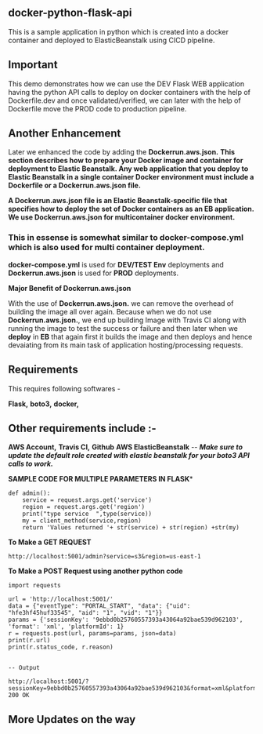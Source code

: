 ## docker-python-flask-api

This is a sample application in python which is created into a docker container and deployed to ElasticBeanstalk using CICD pipeline.

## Important

This demo demonstrates how we can use the DEV Flask WEB application having the python API calls to deploy on docker containers with the help of Dockerfile.dev and once validated/verified, we can later with the help of Dockerfile move the PROD code to production pipeline.

## Another Enhancement

Later we enhanced the code by adding the **Dockerrun.aws.json.**
**This section describes how to prepare your Docker image and container for deployment to Elastic Beanstalk. Any web application that you deploy to Elastic Beanstalk in a single container Docker environment must include a Dockerfile or a Dockerrun.aws.json file.**

**A Dockerrun.aws.json file is an Elastic Beanstalk-specific file that specifies how to deploy the set of Docker containers as an EB application. We use Dockerrun.aws.json for multicontainer docker environment.**
### This in essense is somewhat similar to docker-compose.yml which is also used for multi container deployment.

**docker-compose.yml** is used for **DEV/TEST Env** deployments and **Dockerrun.aws.json** is used for **PROD** deployments.

**Major Benefit of Dockerrun.aws.json**

With the use of **Dockerrun.aws.json.** we can remove the overhead of building the image all over again. Because when we do not use **Dockerrun.aws.json.**, we end up building Image with Travis CI along with running the image to test the success or failure and then later when we **deploy** in **EB** that again first it builds the image and then deploys and hence devaiating from its main task of application hosting/processing requests.

## Requirements

This requires following softwares -

**Flask,**
**boto3,**
**docker,**

## Other requirements include :-

**AWS Account,**
**Travis CI,**
**Github** 
**AWS ElasticBeanstalk** -- ***Make sure to update the default role created with elastic beanstalk for your boto3 API calls to work.***

**SAMPLE CODE FOR MULTIPLE PARAMETERS IN FLASK***

```@app.route("/admin")
def admin():
    service = request.args.get('service')
    region = request.args.get('region')
    print("type service  ",type(service))
    my = client_method(service,region)
    return 'Values returned '+ str(service) + str(region) +str(my)
```

**To Make a GET REQUEST**

```
http://localhost:5001/admin?service=s3&region=us-east-1

```

**To Make a POST Request using another python code**

```
import requests
  
url = 'http://localhost:5001/'
data = {"eventType": "PORTAL_START", "data": {"uid": "hfe3hf45huf33545", "aid": "1", "vid": "1"}}
params = {'sessionKey': '9ebbd0b25760557393a43064a92bae539d962103', 'format': 'xml', 'platformId': 1}
r = requests.post(url, params=params, json=data)
print(r.url)
print(r.status_code, r.reason)


-- Output

http://localhost:5001/?sessionKey=9ebbd0b25760557393a43064a92bae539d962103&format=xml&platformId=1
200 OK
```

## More Updates on the way